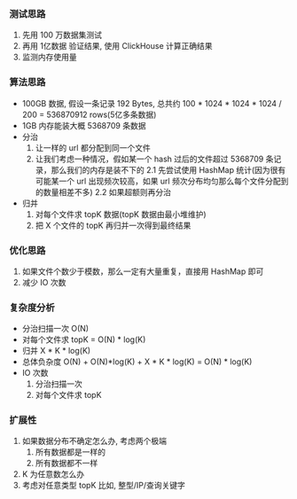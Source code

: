 
### 测试思路
1. 先用 100 万数据集测试
2. 再用 1亿数据 验证结果, 使用 ClickHouse 计算正确结果
3. 监测内存使用量


### 算法思路
* 100GB 数据, 假设一条记录 192 Bytes, 总共约 100 * 1024 * 1024 * 1024 / 200 = 536870912 rows(5亿多条数据)
* 1GB 内存能装大概 5368709 条数据
* 分治
    1. 让一样的 url 都分配到同一个文件
    2. 让我们考虑一种情况，假如某一个 hash 过后的文件超过 5368709 条记录，那么我们的内存是装不下的
        2.1 先尝试使用 HashMap 统计(因为很有可能某一个 url 出现频次较高，如果 url 频次分布均匀那么每个文件分配到的数量相差不多)
        2.2 如果超额则再分治
* 归并
    1. 对每个文件求 topK 数据(topK 数据由最小堆维护)
    2. 把 X 个文件的 topK 再归并一次得到最终结果


### 优化思路
1. 如果文件个数少于模数，那么一定有大量重复，直接用 HashMap 即可
2. 减少 IO 次数


### 复杂度分析
* 分治扫描一次 O(N)
* 对每个文件求 topK = O(N) * log(K)
* 归并 X * K * log(K)
* 总体负杂度 O(N) + O(N)*log(K) + X * K * log(K) = O(N) * log(K)
* IO 次数
    1. 分治扫描一次
    2. 对每个文件求 topK



### 扩展性
1. 如果数据分布不确定怎么办, 考虑两个极端 
    1. 所有数据都是一样的
    2. 所有数据都不一样
2. K 为任意数怎么办
3. 考虑对任意类型 topK 比如, 整型/IP/查询关键字